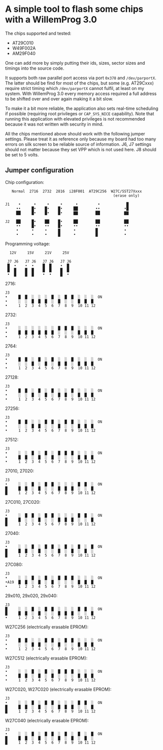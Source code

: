 A simple tool to flash some chips with a WillemProg 3.0
=======================================================

The chips supported and tested:
* AT29C010
* W49F002A
* AM29F040

One can add more by simply putting their ids, sizes, sector sizes and timings into the source code.

It supports both raw parallel port access via port `0x378` and `/dev/parportX`. The latter should be find for most of the chips, but some (e.g. AT29Cxxx) require strict timing which `/dev/parportX` cannot fulfil, at least on my system. With WillemProg 3.0 every memory access required a full address to be shifted over and over again making it a bit slow.

To make it a bit more reliable, the application also sets real-time scheduling if possible (requiring root privileges or `CAP_SYS_NICE` capability). Note that running this application with elevated privileges is not recommended because it was not written with security in mind.

All the chips mentioned above should work with the following jumper settings. Please treat it as reference only because my board had too many errors on silk screen to be reliable source of information. J6, J7 settings should not matter because they set VPP which is not used here. J8 should be set to 5 volts.

Jumper configuration
--------------------

Chip configuration:
```
   Normal  2716  2732  2816  i28F001  AT29C256  W27C/SST27Xxxx
                                                 (erase only)

J1    •      •     •     •      •         •            █
     ••     █•    █•    █•     ██        ••           •█
     ██     █•    █•    █•     ▇▇        ██           ▇▇

J2   ██     █•    ██    █•     ██        ██           ██
     ••     █•    ••    █•     ••        ••           ••
     •      •     •     ▇      •         █            •
     •      •     •     █      •         █            •
```

Programming voltage:
```
  12V     15V     21V     25V

 J7 J6   J7 J6   J7 J6   J7 J6
 █  •    •  •    █  █    •  █
 █  █    █  █    █  █    █  █
 •  █    █  █    •  •    █  •
```

2716:
```
J3
•     █  █  ░  ░  ░  █  ░  █  █  ░  ░  ░  ON
•     ░  ░  █  █  █  ░  █  ░  ░  █  █  █
•     1  2  3  4  5  6  7  8  9  10 11 12
```

2732:
```
J3
•     ░  ░  ░  ░  ░  ░  █  █  █  ░  ░  ░  ON
•     █  █  █  █  █  █  ░  ░  ░  █  █  █
•     1  2  3  4  5  6  7  8  9  10 11 12
```

2764:
```
J3
•     █  █  ░  █  ░  █  ░  ░  █  ░  ░  ░  ON
•     ░  ░  █  ░  █  ░  █  █  ░  █  █  █
•     1  2  3  4  5  6  7  8  9  10 11 12
```

27128:
```
J3
•     █  █  ░  █  ░  █  ░  ░  █  ░  ░  ░  ON
•     ░  ░  █  ░  █  ░  █  █  ░  █  █  █  
•     1  2  3  4  5  6  7  8  9  10 11 12 
```

27256:
```
J3
•     █  █  ░  ░  █  █  ░  █  █  ░  ░  ░  ON
•     ░  ░  █  █  ░  ░  █  ░  ░  █  █  █
•     1  2  3  4  5  6  7  8  9  10 11 12
```

27512:
```
J3
•     ░  ░  █  ░  █  ░  █  █  █  ░  ░  ░  ON
•     █  █  ░  █  ░  █  ░  ░  ░  █  █  █  
•     1  2  3  4  5  6  7  8  9  10 11 12 
```
27010, 27020:
```
J3
•     ░  ░  █  ░  █  █  ░  ░  ░  █  █  ░  ON
█     █  █  ░  █  ░  ░  █  █  █  ░  ░  █  
█     1  2  3  4  5  6  7  8  9  10 11 12 
```
27C010, 27C020:
```
J3
•     ░  █  █  ░  █  █  ░  ░  ░  █  █  ░  ON
█     █  ░  ░  █  ░  ░  █  █  █  ░  ░  █  
█     1  2  3  4  5  6  7  8  9  10 11 12 
```
27040:
```
J3
•     ░  ░  █  ░  █  █  ░  █  ░  █  ░  █  ON
█     █  █  ░  █  ░  ░  █  ░  █  ░  █  ░  
█     1  2  3  4  5  6  7  8  9  10 11 12 
```
27C080:
```
J3
•     ░  ░  █  ░  █  ░  █  █  █  ░  ░  ░  ON
•A19  █  █  ░  █  ░  █  ░  ░  ░  █  █  █
•     1  2  3  4  5  6  7  8  9  10 11 12
```

29x010, 29x020, 29x040:

```
J3
█     ░  ░  █  ░  █  █  ░  ░  ░  █  █  ░  ON
█     █  █  ░  █  ░  ░  █  █  █  ░  ░  █
•     1  2  3  4  5  6  7  8  9  10 11 12
```

W27C256 (electrically erasable EPROM):

```
J3
•     █  █  ░  ░  █  █  ░  █  █  ░  ░  ░  ON
•     ░  ░  █  █  ░  ░  █  ░  ░  █  █  █
•     1  2  3  4  5  6  7  8  9  10 11 12
```

W27C512 (electrically erasable EPROM):

```
J3
•     ░  ░  █  ░  █  ░  █  █  █  ░  ░  ░  ON
•     █  █  ░  █  ░  █  ░  ░  ░  █  █  █
•     1  2  3  4  5  6  7  8  9  10 11 12
```

W27C020, W27C020 (electrically erasable EPROM):

```
J3
•     ░  ░  █  ░  █  █  ░  ░  ░  █  █  ░  ON
█     █  █  ░  █  ░  ░  █  █  █  ░  ░  █
█     1  2  3  4  5  6  7  8  9  10 11 12
```

W27C040 (electrically erasable EPROM):

```
J3
•     ░  ░  █  ░  █  █  ░  █  ░  █  ░  █  ON
█     █  █  ░  █  ░  ░  █  ░  █  ░  █  ░
█     1  2  3  4  5  6  7  8  9  10 11 12
```

